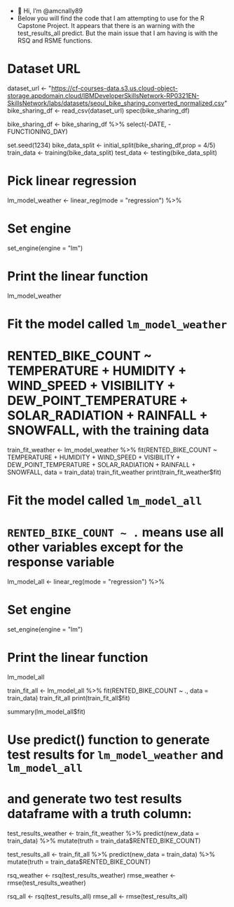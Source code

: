 - 👋 Hi, I’m @amcnally89
- Below you will find the code that I am attempting to use for the R Capstone Project. It appears that there is an warning with the test_results_all predict. But the main issue that I am having is with the RSQ and RSME functions.

# Dataset URL
dataset_url <- "https://cf-courses-data.s3.us.cloud-object-storage.appdomain.cloud/IBMDeveloperSkillsNetwork-RP0321EN-SkillsNetwork/labs/datasets/seoul_bike_sharing_converted_normalized.csv"
bike_sharing_df <- read_csv(dataset_url)
spec(bike_sharing_df)

bike_sharing_df <- bike_sharing_df %>% 
                   select(-DATE, -FUNCTIONING_DAY)

set.seed(1234)
bike_data_split <- initial_split(bike_sharing_df,prop = 4/5)
train_data <- training(bike_data_split)
test_data <- testing(bike_data_split)

# Pick linear regression
lm_model_weather <- linear_reg(mode = "regression") %>%
  # Set engine
  set_engine(engine = "lm")
# Print the linear function
lm_model_weather 

# Fit the model called `lm_model_weather`
# RENTED_BIKE_COUNT ~ TEMPERATURE + HUMIDITY + WIND_SPEED + VISIBILITY + DEW_POINT_TEMPERATURE + SOLAR_RADIATION + RAINFALL + SNOWFALL,  with the training data
train_fit_weather <- lm_model_weather  %>% 
    fit(RENTED_BIKE_COUNT ~ TEMPERATURE + HUMIDITY + WIND_SPEED + VISIBILITY + DEW_POINT_TEMPERATURE + SOLAR_RADIATION + RAINFALL + SNOWFALL, data = train_data)
train_fit_weather 
print(train_fit_weather$fit)

# Fit the model called `lm_model_all`
# `RENTED_BIKE_COUNT ~ .` means use all other variables except for the response variable

lm_model_all <- linear_reg(mode = "regression") %>%
  # Set engine
  set_engine(engine = "lm")
# Print the linear function
lm_model_all

train_fit_all <- lm_model_all %>% 
    fit(RENTED_BIKE_COUNT ~ ., data = train_data)
train_fit_all 
print(train_fit_all$fit)

summary(lm_model_all$fit)

# Use predict() function to generate test results for `lm_model_weather` and `lm_model_all`
# and generate two test results dataframe with a truth column:

test_results_weather <- train_fit_weather %>%
  predict(new_data = train_data) %>%
  mutate(truth = train_data$RENTED_BIKE_COUNT)

test_results_all <- train_fit_all %>%
  predict(new_data = train_data) %>%
  mutate(truth = train_data$RENTED_BIKE_COUNT)

rsq_weather <- rsq(test_results_weather)
rmse_weather <- rmse(test_results_weather)

rsq_all <- rsq(test_results_all)
rmse_all <- rmse(test_results_all)


<!---
amcnally89/amcnally89 is a ✨ special ✨ repository because its `README.md` (this file) appears on your GitHub profile.
You can click the Preview link to take a look at your changes.
--->
